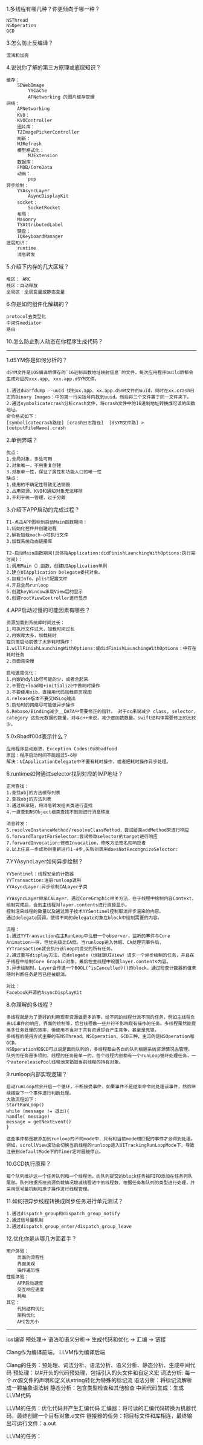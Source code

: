 1.多线程有哪几种？你更倾向于哪一种？

	NSThread
	NSOperation
	GCD
	
3.怎么防止反编译？

	混淆和加壳

4.说说你了解的第三方原理或底层知识？

	缓存：
		SDWebImage
    		YYCache
        	AFNetworking 的图片缓存管理
  	网络：
		AFNetworking
    	KVO：
		KVOController
    	图片库：
		TZImagePickerController
    	刷新：
		MJRefresh
    	模型格式化：
        	MJExtension
    	数据库：
		FMDB/CoreData
    	动画：
        	pop
	异步绘制：
		YYAsyncLayer
        	AsyncDisplayKit
    	socket：
        	SocketRocket
    	布局：
        Masonry
        TYAttributedLabel
    	键盘：
        IQKeyboardManager
	底层知识：
		runtime
		消息转发

5.介绍下内存的几大区域？

	堆区： ARC
	栈区：自动释放
	全局区：全局变量或静态变量
	
6.你是如何组件化解耦的？

	protocol去类型化
	中间件mediator
	路由
	
10.怎么防止别人动态在你程序生成代码？
        
------------------------------------------------------------------------

1.dSYM你是如何分析的？

    dSYM文件是iOS编译后保存的`16进制函数地址映射信息`的文件，每次应用程序build后都会生成对应的xxx.app, xxx.app.dSYM文件。

    1.通过dwarfdump --uuid 找到xx.app、xx.app.dSYM文件的uuid，同时在xx.crash日志的Binary Images：中的第一行尖括号内找到uuid。然后将三个文件置于同一文件夹下。
    2.通过symbolicatecrash分析crash文件，将crash文件中的16进制地址转换成可读的函数地址。
    命令格式如下：
    [symbolicatecrash路径] [crash日志路径]  [dSYM文件路] > [outputFileName].crash

2.单例弊端？

    优点：
    1.全局对象，多处可用
    2.对象唯一，不用重复创建
    3.对象单一性，保证了属性和功能入口的唯一性
    缺点：
    1.使用的不确定性导致无法销毁
    2.占用资源、KVO和通知对象无法移除
    3.不利于统一管理，过于分散

3.介绍下APP启动的完成过程？

    T1-点击APP图标到启动Main函数期间：
    1.初始化控件并创建进程
    2.解析加载mach-o可执行文件
    3.加载系统动态链接库
    
    T2-启动Main函数期间(具体指Application:didFinishLaunchingWithOptions:执行完时间)：
    1.调用Main（）函数，创建UIApplication单例
    2.建立UIApplication Delegate委托对象。
    3.加载Info。plist配置文件
    4.开启全局runloop
    5.创建keyWindow承载View层的显示
    6.创建rootViewController进行显示

4.APP启动过慢的可能因素有哪些？

    资源加载到系统库时间过长：
    1.可执行文件过大，加载时间过长
    2.内嵌库太多，加载耗时
    在页面启动前做了太多耗时操作：
    1.willFinishLaunchingWithOptions:或didFinishLaunchingWithOptions：中存在耗时任务
    2.页面渲染慢

    启动速度优化：
    1.内嵌的dylib尽可能的少，或者合起来
    2.不要在+load和+initialize中做耗时操作
    3.不要使用xib，直接用代码加载首页视图
    4.release版本不要又NSLog输出
    5.启动时的网络尽可能做异步操作
    6.Rebase/Binding减少__DATA中需要修正的指针。 对于oc来说减少 class, selector, category 这些元数据的数量，对与c++来说，减少虚函数数量。swift结构体需要修正的比较少。

5.0x8badf00d表示什么？

    应用程序启动崩溃，Exception Codes:0x8badfood
    原因：程序启动时间不能超过5-6秒
    解决：UIApplicationDelegate中不要有耗时操作，或者把耗时操作异步处理。

6.runtime如何通过selector找到对应的IMP地址？

    正常查找：
    1.查找obj的方法缓存列表
    2.查找obj的方法列表
    3.通过继承链，将消息转发给夫类进行查找
    4.一直查到NSObject根类查找不到则进行消息转发

    消息转发：
    5.resolveInstanceMethod/resolveClassMethod，尝试给类addMethod来进行响应
    6.forwardTargetForSelector:尝试修改selector的target进行响应
    7.forwardInvocation:修改Invocation，修改方法签名和响应者
    8.以上任意一步成功则重新进行1-4步,失败则调用doesNotRecongnizeSelector:

7.YYAsyncLayer如何异步绘制？

    YYSentinel：线程安全的计数器
    YYTransaction:注册runloop调用
    YYAsyncLayer:异步绘制CALayer子类

    YYAsyncLayer继承CALayer，通过CoreGraphic相关方法，在子线程中绘制内容Context，绘制完成后，会到主线程对layer.contents进行直接显示。
    控制渲染线程的数量以及通过原子技术YYSentinel控制取消异步渲染的内容。
    通过delegate回调，使得不同的delegate对象在block中绘制需要的内容。

    流程：
    1.通过YYTransaction在主RunLoop中注册一个observer，监听的事件与Core Animation一样，但优先级比CA低。当runloop进入休眠、CA处理完事件后，YYTransaction就会执行该loop内提交的所有任务。
    2.通过重写display方法，向delegate（也就是UIView）请求一个异步绘制的任务，并且在子线程中绘制Core Graphic对象，最后在主线程中设置layer.contents内容。
    3.异步绘制时，Layer会传递一个BOOL(^isCancelled)()的block，通过检查计数器的值来随时判断任务是否已经被取消。

    对比：
    Facebook开源的AsyncDisplayKit
    
8.你理解的多线程？

    多线程就是为了更好的利用现有资源做更多的事。给不同的线程分派不同的任务，例如主线程负责UI事件的响应、界面的绘制等，后台线程做一些并行不影响现有操作的任务。多线程虽然能提高多任务处理的效率，但使用不当对于共有资源却会产生竞争，甚至是死锁。
    多线程的使用方式主要的有NSThread、NSOperation、GCD三种，主流的是NSOperation和GCD。
    NSOperation和GCD可以说是面向队列的，多线程都由各自的队列根据系统资源情况去管理。
    队列的任务是多项的，线程的任务是单一的，每个线程内部都有一个runLoop循环处理任务，一个autoreleasePool线程池来销毁当前线程的持有对象。
    
9.runloop内部实现逻辑？
    
    启动runLoop后会开启一个循环，不断接受事件，如果事件不是结束命令则处理该事件，然后继续接受下一个事件进行判断处理。
    大致流程如下：
    startRunLoop()
    while (message != 退出){
    handle( message)
    message = getNextEvent()
    }
    
    这些事件都是被添加到runloop的不同mode中，只有和当前mode相匹配的事件才会得到处理。例如，scrollView滚动会切换当前线程的runloop进入UITrackingRunLoopMode下，导致注册到defaultMode下的Timer定时器被停止。
    
10.GCD执行原理？
    
    每个队列维护这一个任务队列和一个线程池，向队列提交的block任务按FIFO添加在任务列队尾部。队列根据系统资源负载情况增减线程池中的线程数，根据任务和队列的类型进行处理，并采用信号量机制和原子操作进行线程管理。
    
11.如何把异步线程转换成同步任务进行单元测试？
    
    1.通过dispatch_group和dispatch_group_notify
    2.通过信号量机制
    3.通过dispatch_group_enter/dispatch_group_leave
    
12.优化你是从哪几方面着手？
    
    用户体验：
        页面的流程性
        界面美观
        操作遍历性
    性能体验：
        APP启动速度
        交互响应速度
        耗电
    其它：
        代码结构优化
        架构优化
        API包大小

------------------------------------------------------------------------

  ios编译
  预处理->  语法和语义分析-> 生成代码和优化 -> 汇编 -> 链接
  
  Clang作为编译前端， LLVM作为编译后端
  
  Clang的任务：预处理、词法分析、语法分析、语义分析、静态分析、生成中间代码
  预处理：以#开头的代码预处理，包括引入的头文件和自定义宏
  词法分析: 每一个.m源文件的声明和定义从string转化为特殊的标记流
  语法分析：将标记流解析成一颗抽象语法树
  静态分析：包含类型检查和其他检查
  中间代码生成：生成LLVM代码
  
  LLVM的任务：优化代码并产生汇编代码
  汇编器：将可读的汇编代码转换为机器代码，最终创建一个目标对象.o文件
  链接器的任务：把目标文件和库相连，最终输出可运行文件：a.out
  
  LLVM的任务：
